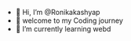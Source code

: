 - 👋 Hi, I’m @Ronikakashyap
- 👀 welcome to my Coding journey
- 🌱 I’m currently learning webd 
<!---
Ronikakashyap/Ronikakashyap is a ✨ special ✨ repository because its `README.md` (this file) appears on your GitHub profile.
You can click the Preview link to take a look at your changes.
--->
